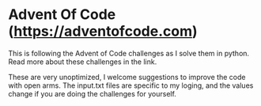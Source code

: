 # Advent Of Code (https://adventofcode.com)
This is following the Advent of Code challenges as I solve them in python. Read more about these challenges in the link.

These are very unoptimized, I welcome suggestions to improve the code with open arms.
The input.txt files are specific to my loging, and the values change if you are doing the challenges for yourself.
